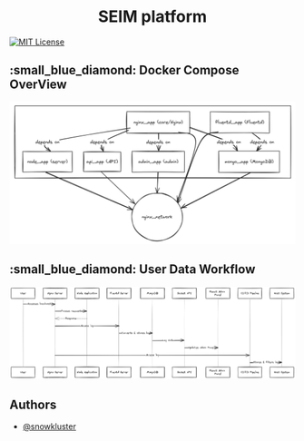 <h1 align="center">SEIM platform</h1> 

[![MIT License](https://img.shields.io/badge/License-MIT-green.svg)](https://choosealicense.com/licenses/mit/)

<h2 id="scenario1"> :small_blue_diamond: Docker Compose OverView</h2>
<img alt="compose.yml" src="images/Compose.yml.png" />

<h2 id="scenario1"> :small_blue_diamond: User Data Workflow</h2>

<img alt="workflow" src="images/workflow.png" />



## Authors

- [@snowkluster](https://github.com/snowkluster) 

